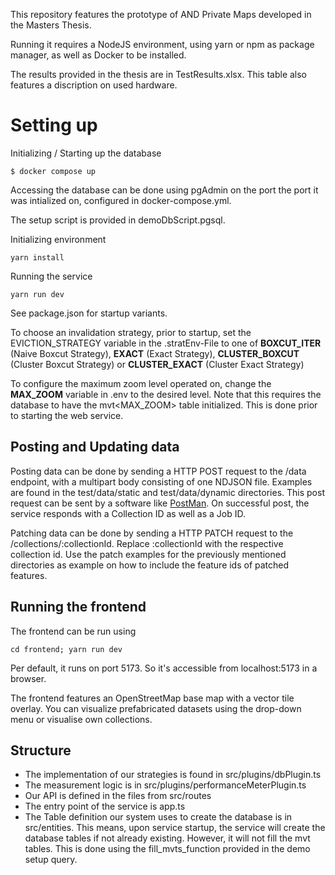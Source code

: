 This repository features the prototype of AND Private Maps developed in the Masters Thesis.

Running it requires a NodeJS environment, using yarn or npm as package manager, as well as Docker to be installed.

The results provided in the thesis are in TestResults.xlsx. This table also features a discription on used hardware.

# Setting up

Initializing / Starting up the database 

```
$ docker compose up
```

Accessing the database can be done using pgAdmin on the port the port it was intialized on, configured in docker-compose.yml.

The setup script is provided in demoDbScript.pgsql.

Initializing environment

```
yarn install
```

Running the service
```
yarn run dev
```
See package.json for startup variants.

To choose an invalidation strategy, prior to startup, set the EVICTION_STRATEGY variable in the .stratEnv-File to one of **BOXCUT_ITER** (Naive Boxcut Strategy), **EXACT** (Exact Strategy), **CLUSTER_BOXCUT** (Cluster Boxcut Strategy) or **CLUSTER_EXACT** (Cluster Exact Strategy)

To configure the maximum zoom level operated on, change the **MAX_ZOOM** variable in .env to the desired level. Note that this requires the database to have the mvt<MAX_ZOOM> table initialized. This is done prior to starting the web service. 

Posting and Updating data
---

Posting data can be done by sending a HTTP POST request to the /data endpoint, with a multipart body consisting of one NDJSON file. Examples are found in the test/data/static and test/data/dynamic directories. This post request can be sent by a software like [PostMan](https://www.postman.com/). On successful post, the service responds with a Collection ID as well as a Job ID.

Patching data can be done by sending a HTTP PATCH request to the /collections/:collectionId. Replace :collectionId with the respective collection id. Use the patch examples for the previously mentioned directories as example on how to include the feature ids of patched features.

Running the frontend
---

The frontend can be run using
```
cd frontend; yarn run dev
```

Per default, it runs on port 5173. So it's accessible from localhost:5173 in a browser.

The frontend features an OpenStreetMap base map with a vector tile overlay. You can visualize prefabricated datasets using the drop-down menu or visualise own collections.

Structure
---

- The implementation of our strategies is found in src/plugins/dbPlugin.ts
- The measurement logic is in src/plugins/performanceMeterPlugin.ts
- Our API is defined in the files from src/routes
- The entry point of the service is app.ts
- The Table definition our system uses to create the database is in src/entities. This means, upon service startup, the service will create the database tables if not already existing. However, it will not fill the mvt tables. This is done using the fill_mvts_function provided in the demo setup query.